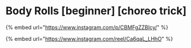# Body Rolls \[beginner] \[choreo trick]

{% embed url="https://www.instagram.com/p/CBMFgZZBIcy/" %}

{% embed url="https://www.instagram.com/reel/Ca6qaL_LHhO" %}